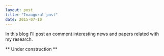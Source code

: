 ```yaml
---
layout: post
title: "Inaugural post"
date: 2015-07-10
---
```


In this blog I'll post an comment interesting news and papers related with my research.

** Under construction **

